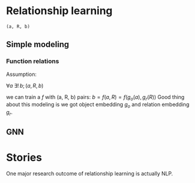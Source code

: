 # Relationship learning

`(a, R, b)`

## Simple modeling

### Function relations
Assumption: 

$\forall a \; \exists! \, b ; (a, R, b)$

we can train a $f$ with (a, R, b) pairs:
$b = f(a, R) = f(g_o(a), g_r(R))$
Good thing about this modeling is we got object embedding $g_o$ and relation embedding $g_r$.

## GNN


# Stories
One major research outcome of relationship learning is actually NLP.
